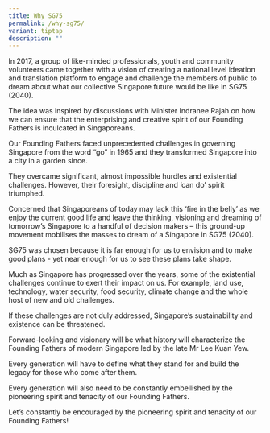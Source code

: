 ```yaml
---
title: Why SG75
permalink: /why-sg75/
variant: tiptap
description: ""
---
```

<p>In 2017, a group of like-minded professionals, youth and community volunteers
came together with a vision of creating a national level ideation and translation
platform to engage and challenge the members of public to dream about what
our collective Singapore future would be like in SG75 (2040).</p>
<p>The idea was inspired by discussions with Minister Indranee Rajah on how
we can ensure that the enterprising and creative spirit of our Founding
Fathers is inculcated in Singaporeans.</p>
<p>Our Founding Fathers faced unprecedented challenges in governing Singapore
from the word “go” in 1965 and they transformed Singapore into a city in
a garden since.</p>
<p>They overcame significant, almost impossible hurdles and existential challenges.
However, their foresight, discipline and ‘can do’ spirit triumphed.</p>
<p>Concerned that Singaporeans of today may lack this ‘fire in the belly’
as we enjoy the current good life and leave the thinking, visioning and
dreaming of tomorrow’s Singapore to a handful of decision makers – this
ground-up movement mobilises the masses to dream of a Singapore in SG75
(2040).</p>
<p>SG75 was chosen because it is far enough for us to envision and to make
good plans - yet near enough for us to see these plans take shape.</p>
<p>Much as Singapore has progressed over the years, some of the existential
challenges continue to exert their impact on us. For example, land use,
technology, water security, food security, climate change and the whole
host of new and old challenges.</p>
<p>If these challenges are not duly addressed, Singapore’s sustainability
and existence can be threatened.</p>
<p>Forward-looking and visionary will be what history will characterize the
Founding Fathers of modern Singapore led by the late Mr Lee Kuan Yew.</p>
<p>Every generation will have to define what they stand for and build the
legacy for those who come after them.</p>
<p>Every generation will also need to be constantly embellished by the pioneering
spirit and tenacity of our Founding Fathers.</p>
<p>Let’s constantly be encouraged by the pioneering spirit and tenacity of
our Founding Fathers!</p>